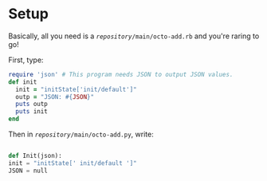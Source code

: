 # Setup
Basically, all you need is a *`repository`*`/main/octo-add.rb` and you're raring to go!

First, type: 
```ruby
require 'json' # This program needs JSON to output JSON values.
def init
  init = "initState['init/default']"
  outp = "JSON: #{JSON}"
  puts outp
  puts init
end
```
Then in *`repository`*`/main/octo-add.py`, write:
```python

def Init(json):
init = "initState[' init/default ']"
JSON = null
```
